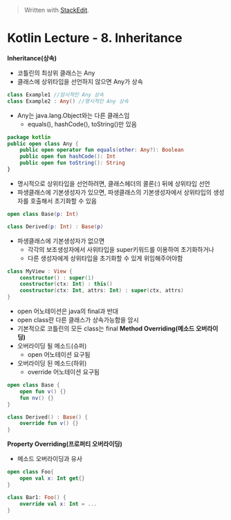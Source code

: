 


> Written with [StackEdit](https://stackedit.io/).
# Kotlin Lecture - 8. Inheritance

**Inheritance(상속)**
- 코틀린의 최상위 클래스는 Any
- 클래스에 상위타입을 선언하지 않으면 Any가 상속
```kotlin
class Example1 //암시적인 Any 상속
class Example2 : Any() //명시적인 Any 상속
```

- Any는 java.lang.Object와는 다른 클래스임
	* equals(), hashCode(), toString()만 있음

```kotlin
package kotlin
public open class Any {
	public open operator fun equals(other: Any?): Boolean
	public open fun hashCode(): Int
	public open fun toString(): String
}
```
- 명시적으로 상위타입을 선언하려면, 클래스헤더의 콜론(:) 뒤에 상위타입 선언
- 파생클래스에 기본생성자가 있으면, 파생클래스의 기본생성자에서 상위타입의 생성자를 호출해서 초기화할 수 있음
```kotlin
open class Base(p: Int)

class Derived(p: Int) : Base(p)
```
- 파생클래스에 기본생성자가 없으면 	
	* 각각의 보조생성자에서 사위타입을 super키워드를 이용하여 초기화하거나
	* 다른 생성자에게 상위타입을 초기화할 수 있게 위임해주어야함
```kotlin
class MyView : View {
	constructor() : super(1)
	constructor(ctx: Int) : this()
	constructor(ctx: Int, attrs: Int) : super(ctx, attrs)
}
``` 
- open 어노테이션은 java의 final과 반대
- open class란 다른 클래스가 상속가능함을 암시
- 기본적으로 코틀린의 모든 class는 final
**Method Overriding(메소드 오버라이딩)**
- 오버라이딩 될 메소드(슈퍼)
	* open 어노테이션 요구됨
- 오버라이딩 된 메소드(하위)
	* override 어노테이션 요구됨
```kotlin
open class Base {
	open fun v() {}
	fun nv() {}
}

class Derived() : Base() {
	override fun v() {}
}
```

**Property Overriding(프로퍼티 오버라이딩)**
- 메소드 오버라이딩과 유사
```kotlin
open class Foo{
	open val x: Int get{}
}

class Bar1: Foo() {
	override val x: Int = ...
}
```


<!--stackedit_data:
eyJoaXN0b3J5IjpbLTE1OTcwNjIxMTAsMTg0Njk1MTA1NywtMz
U4NTMzOTQ2LDk4OTMyNTAyMCwyMDUxMzkwMzMzLC0xNjU3NTE4
NTIxXX0=
-->